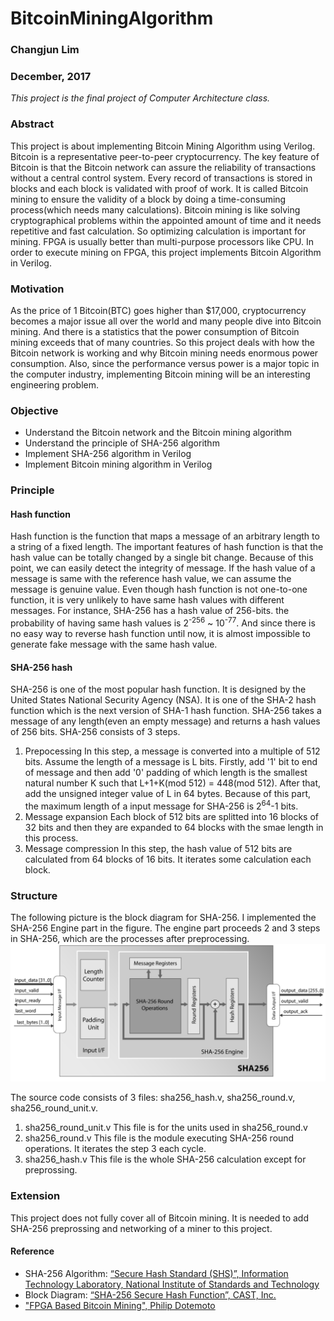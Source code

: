 # BitcoinMiningAlgorithm

### Changjun Lim

### December, 2017

*This project is the final project of Computer Architecture class.*

### Abstract
This project is about implementing Bitcoin Mining Algorithm using Verilog. Bitcoin is a representative peer-to-peer cryptocurrency. The key feature of Bitcoin is that the Bitcoin network can assure the reliability of transactions without a central control system. Every record of transactions is stored in blocks and each block is validated with proof of work. It is called Bitcoin mining to ensure the validity of a block by doing a time-consuming process(which needs many calculations).
Bitcoin mining is like solving cryptographical problems within the appointed amount of time and it needs repetitive and fast calculation. So optimizing calculation is important for mining. FPGA is usually better than multi-purpose processors like CPU. In order to execute mining on FPGA, this project implements Bitcoin Algorithm in Verilog.

### Motivation
As the price of 1 Bitcoin(BTC) goes higher than $17,000, cryptocurrency becomes a major issue all over the world and many people dive into Bitcoin mining. And there is a statistics that the power consumption of Bitcoin mining exceeds that of many countries. So this project deals with how the Bitcoin network is working and why Bitcoin mining needs enormous power consumption. Also, since the performance versus power is a major topic in the computer industry, implementing Bitcoin mining will be an interesting engineering problem.

### Objective
- Understand the Bitcoin network and the Bitcoin mining algorithm
- Understand the principle of SHA-256 algorithm
- Implement SHA-256 algorithm in Verilog
- Implement Bitcoin mining algorithm in Verilog

### Principle

#### Hash function
Hash function is the function that maps a message of an arbitrary length to a string of a fixed length. The important features of hash function is that the hash value can be totally changed by a single bit change. Because of this point, we can easily detect the integrity of message. If the hash value of a message is same with the reference hash value, we can assume the message is genuine value.
Even though hash function is not one-to-one function, it is very unlikely to have same hash values with different messages. For instance, SHA-256 has a hash value of 256-bits. the probability of having same hash values is 2<sup>-256</sup> ~ 10<sup>-77</sup>. And since there is no easy way to reverse hash function until now, it is almost impossible to generate fake message with the same hash value.

#### SHA-256 hash
SHA-256 is one of the most popular hash function. It is designed by the United States National Security Agency (NSA). It is one of the SHA-2 hash function which is the next version of SHA-1 hash function. SHA-256 takes a message of any length(even an empty message) and returns a hash values of 256 bits. SHA-256 consists of 3 steps.
1. Prepocessing 
   In this step, a message is converted into a multiple of 512 bits. Assume the length of a message is L bits. Firstly, add '1' bit to end of message and then add '0' padding of which length is the smallest natural number K such that L+1+K(mod 512) = 448(mod 512). After that, add the unsigned integer value of L in 64 bytes. Because of this part, the maximum length of a input message for SHA-256 is 2<sup>64</sup>-1 bits.
2. Message expansion
   Each block of 512 bits are splitted into 16 blocks of 32 bits and then they are expanded to 64 blocks with the smae length in this process.
3. Message compression
   In this step, the hash value of 512 bits are calculated from 64 blocks of 16 bits. It iterates some calculation each block.

### Structure
The following picture is the block diagram for SHA-256. I implemented the SHA-256 Engine part in the figure. The engine part proceeds 2 and 3 steps in SHA-256, which are the processes after preprocessing.
![figure1_c](images/sha256_block_diagram.png)

The source code consists of 3 files: sha256_hash.v, sha256_round.v, sha256_round_unit.v.
1. sha256_round_unit.v
This file is for the units used in sha256_round.v
2. sha256_round.v
This file is the module executing SHA-256 round operations. It iterates the step 3 each cycle.
3. sha256_hash.v
This file is the whole SHA-256 calculation except for preprossing.

### Extension
This project does not fully cover all of Bitcoin mining. It is needed to add SHA-256 preprossing and networking of a miner to this project.

#### Reference
- SHA-256 Algorithm: [“Secure Hash Standard (SHS)”, Information Technology Laboratory, National Institute of Standards and Technology](https://csrc.nist.gov/csrc/media/publications/fips/180/2/archive/2002-08-01/documents/fips180-2.pdf)
- Block Diagram: [“SHA-256 Secure Hash Function”, CAST, Inc.](https://www.xilinx.com/publications/3rd_party/products/cast_sha256.pdf)
- ["FPGA Based Bitcoin Mining", Philip Dotemoto](http://digitalcommons.calpoly.edu/cgi/viewcontent.cgi?article=1285&context=eesp)